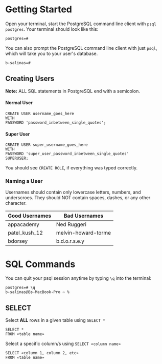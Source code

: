 # Getting Started 
Open your terminal, start the PostgreSQL command line client with `psql postgres`. Your terminal should look like this: 
```
postgres=#
```

You can also prompt the PostgreSQL command line client with just `psql`, which will take you to your user's database.
```
b-salinas=#
```

## Creating Users

**Note:** ALL SQL statements in PostgreSQL end with a semicolon.

#### Normal User
```
CREATE USER username_goes_here
WITH
PASSWORD 'password_inbetween_single_quotes';
```

#### Super User
```
CREATE USER super_username_goes_here
WITH 
PASSWORD 'super_user_password_inbetween_single_quotes'
SUPERUSER;
```

You should see `CREATE ROLE`, if everything was typed correctly.

### Naming a User
Usernames should contain only lowercase letters, numbers, and underscroes. They should NOT contain spaces, dashes, or any other character.

| Good Usernames | Bad Usernames       |
|----------------|---------------------|
| appacademy     | Ned Ruggeri         |
| patel_kush_12  | melvin-howard-torme |
| bdorsey        | b.d.o.r.s.e.y       |

# SQL Commands

You can quit your psql session anytime by typing `\q` into the terminal:
```
postgres=# \q
b-salinas@Bs-MacBook-Pro ~ %
```

## SELECT
Select **ALL** rows in a given table using `SELECT *`
```
SELECT *
FROM «table name»
```
Select a specific column/s using `SELECT «column name»`
```
SELECT «column 1, column 2, etc»
FROM «table name»
```

